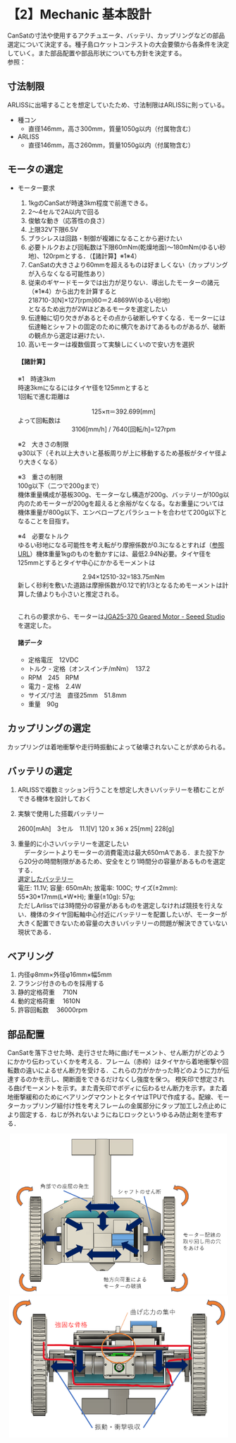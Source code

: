 # 【2】Mechanic 基本設計
CanSatの寸法や使用するアクチュエータ、バッテリ、カップリングなどの部品選定について決定する。種子島ロケットコンテストの大会要領から各条件を決定していく。また部品配置や部品形状についても方針を決定する。  
参照：

## 寸法制限
ARLISSに出場することを想定していたため、寸法制限はARLISSに則っている。
  * 種コン  
    * 直径146mm，高さ300mm，質量1050g以内（付属物含む）
  * ARLISS  
    * 直径146mm，高さ260mm，質量1050g以内（付属物含む） 
## モータの選定
  * モーター要求  
     1. 1kgのCanSatが時速3km程度で前進できる。  
     2. 2〜4セルで2A以内で回る  
     3. 俊敏な動き（応答性の良さ）  
     4. 上限32V下限6.5V  
     5. ブラシレスは回路・制御が複雑になることから避けたい  
     6. 必要トルクおよび回転数は下限60mNm(乾燥地面)〜180mNm(ゆるい砂地)、120rpmとする．（【諸計算】※1※4）  
     7. CanSatの大きさより60mmを超えるものは好ましくない（カップリングが入らなくなる可能性あり）  
     8. 従来のギヤードモータでは出力が足りない．導出したモーターの諸元（※1※4）から出力を計算すると  
        218710-3\[N\]×127\[rpm\]60＝2.4869W(ゆるい砂地)  
        となるため出力が2Wほどあるモータを選定したい  
     9. 伝達軸に切り欠きがあるとその点から破断しやすくなる．モーターには伝達軸とシャフトの固定のために横穴をあけてあるものがあるが、破断の観点から選定は避けたい．  
     10. 高いモーターは複数個買って実験しにくいので安い方を選択
    #### 【諸計算】
    ※1　時速3km  
    時速3kmになるにはタイヤ径を125mmとすると  
    1回転で進む距離は   
    <div style="text-align: center;">
    125×π＝392.699[mm]
    </div>  
    よって回転数は
    <div style="text-align: center;"> 
    3106[mm/h] / 7640[回転/h]=127rpm
    </div>

    ※2　大きさの制限  
    φ30以下（それ以上大きいと基板周りが上に移動するため基板がタイヤ径より大きくなる）

    ※3　重さの制限  
    100g以下（二つで200gまで）  
    機体重量構成が基板300g、モーターなし構造が200g、バッテリーが100g以内のためモーターが200gを超えると余裕がなくなる。なお重量については機体重量が800g以下、エンベロープとパラシュートを合わせて200g以下となることを目指す。

    ※4　必要なトルク  
    ゆるい砂地になる可能性を考え転がり摩擦係数が0.3になるとすれば（[参照URL](http://www.tokushudenso.co.jp/technicalGuide/pdf/reckoning2heitan.pdf)）機体重量1kgのものを動かすには、最低2.94N必要。タイヤ径を125mmとするとタイヤ中心にかかるモーメントは 
    <div style="text-align: center;">
    2.94×12510-32=183.75mNm
    </div>
    新しく砂利を敷いた道路は摩擦係数が0.12で約1/3となるためモーメントは計算した値よりも小さいと推定される。  

    <br>これらの要求から、モーターは[JGA25-370 Geared Motor \- Seeed Studio](https://www.seeedstudio.com/JGA25-370-Geared-Motor-p-4119.html)を選定した。
    #### 諸データ
    - 定格電圧　12VDC  
    - トルク \- 定格（オンスインチ/mNm）　137.2  
    - RPM　245　RPM  
    - 電力 \- 定格　2.4W  
    - サイズ/寸法　直径25mm　51.8mm  
    - 重量　90g

## カップリングの選定
カップリングは着地衝撃や走行時振動によって破壊されないことが求められる。

## バッテリの選定
  1. ARLISSで複数ミッション行うことを想定し大きいバッテリーを積むことができる機体を設計しておく  
  2. 実験で使用した搭載バッテリー

		2600[mAh]　3セル　11.1[V] 
        120 x 36 x 25[mm] 228[g]

  3. 重量的に小さいバッテリーを選定したい  
   　データシートよりモーターの消費電流は最大650ｍAである．また投下から20分の時間制限があるため、安全をとり1時間分の容量があるものを選定する．  
   [選定したバッテリー](https://www.amazon.co.jp/Zeee-XT30%E3%83%97%E3%83%A9%E3%82%B0%E4%BB%98%E3%81%8D-RC%E3%83%98%E3%83%AA%E3%82%B3%E3%83%97%E3%82%BF%E3%83%BC%E7%94%A8-%E3%83%A9%E3%82%B8%E3%82%B3%E3%83%B3%E8%A3%BD%E5%93%81%E3%83%90%E3%83%83%E3%83%86%E3%83%AA%E3%83%BC-RC%E3%83%88%E3%83%A9%E3%83%83%E3%82%AF%E7%94%A8%E3%81%AA%E3%81%A9/dp/B08PRW2KLW?source=ps-sl-shoppingads-lpcontext\&ref\_=fplfs\&ref\_=fplfs\&psc=1\&smid=ACLWGIQ2Z0XD9)  
   電圧: 11.1V; 容量: 650mAh; 放電率: 100C; サイズ(±2mm): 55\*30\*17mm(L\*W\*H); 重量(±10g): 57g;  
   ただしArlissでは3時間分の容量があるものを選定しなければ競技を行えない．機体のタイヤ回転軸中心付近にバッテリーを配置したいが、モーターが大きく配置できないため容量の大きいバッテリーの問題が解決できていない現状である．
## ベアリング
  1. 内径φ8mm×外径φ16mm×幅5mm  
  2. フランジ付きのものを採用する  
  3. 静的定格荷重　	710N  
  4. 動的定格荷重　	1610N  
  5. 許容回転数　		36000rpm

## 部品配置
CanSatを落下させた時、走行させた時に曲げモーメント、せん断力がどのようにかかり伝わっていくかを考える．フレーム（赤枠）はタイヤから着地衝撃や回転数の違いによるせん断力を受ける．これらの力がかかった時どのように力が伝達するのかを示し、開断面をできるだけなくし強度を保つ。
橙矢印で想定される曲げモーメントを示す。また青矢印でボディに伝わるせん断力を示す。また着地衝撃緩和のためにベアリングマウントとタイヤはTPUで作成する。配線、モーターカップリング組付け性を考えフレームの金属部分にタップ加工し2点止めにより固定する．ねじが外れないようにねじロックというゆるみ防止剤を塗布する．
<div align="center">
<img src="https://github.com/CanSat-FUSiON/mission5-mechanic/blob/main/figure/BD_shear.png" alt="せん断力" title="構造筐体内せん断力伝達">
</div>
<div align="center">
<img src="https://github.com/CanSat-FUSiON/mission5-mechanic/blob/main/figure/BD_moment.png" alt="曲げモーメント" title="構造筐体曲げモーメント">
</div>